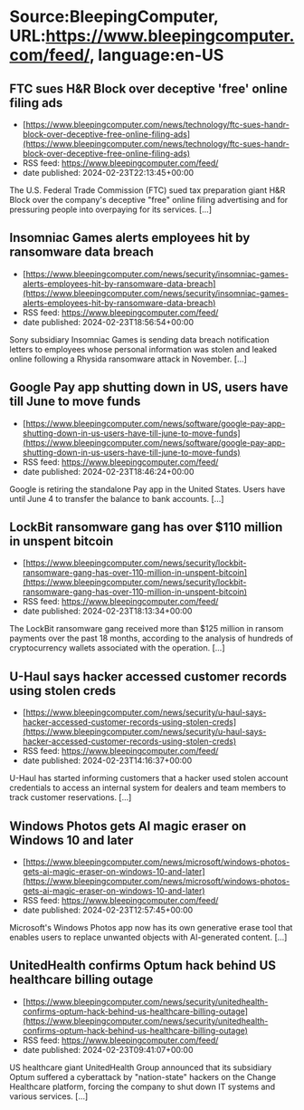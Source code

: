 # Source:BleepingComputer, URL:https://www.bleepingcomputer.com/feed/, language:en-US

## FTC sues H&R Block over deceptive 'free' online filing ads
 - [https://www.bleepingcomputer.com/news/technology/ftc-sues-handr-block-over-deceptive-free-online-filing-ads](https://www.bleepingcomputer.com/news/technology/ftc-sues-handr-block-over-deceptive-free-online-filing-ads)
 - RSS feed: https://www.bleepingcomputer.com/feed/
 - date published: 2024-02-23T22:13:45+00:00

The U.S. Federal Trade Commission (FTC) sued tax preparation giant H&amp;R Block over the company's deceptive "free" online filing advertising and for pressuring people into overpaying for its services. [...]

## Insomniac Games alerts employees hit by ransomware data breach
 - [https://www.bleepingcomputer.com/news/security/insomniac-games-alerts-employees-hit-by-ransomware-data-breach](https://www.bleepingcomputer.com/news/security/insomniac-games-alerts-employees-hit-by-ransomware-data-breach)
 - RSS feed: https://www.bleepingcomputer.com/feed/
 - date published: 2024-02-23T18:56:54+00:00

Sony subsidiary Insomniac Games is sending data breach notification letters to employees whose personal information was stolen and leaked online following a Rhysida ransomware attack in November. [...]

## Google Pay app shutting down in US, users have till June to move funds
 - [https://www.bleepingcomputer.com/news/software/google-pay-app-shutting-down-in-us-users-have-till-june-to-move-funds](https://www.bleepingcomputer.com/news/software/google-pay-app-shutting-down-in-us-users-have-till-june-to-move-funds)
 - RSS feed: https://www.bleepingcomputer.com/feed/
 - date published: 2024-02-23T18:46:24+00:00

Google is retiring the standalone Pay app in the United States. Users have until June 4 to transfer the balance to bank accounts. [...]

## LockBit ransomware gang has over $110 million in unspent bitcoin
 - [https://www.bleepingcomputer.com/news/security/lockbit-ransomware-gang-has-over-110-million-in-unspent-bitcoin](https://www.bleepingcomputer.com/news/security/lockbit-ransomware-gang-has-over-110-million-in-unspent-bitcoin)
 - RSS feed: https://www.bleepingcomputer.com/feed/
 - date published: 2024-02-23T18:13:34+00:00

The LockBit ransomware gang received more than $125 million in ransom payments over the past 18 months, according to the analysis of hundreds of cryptocurrency wallets associated with the operation. [...]

## U-Haul says hacker accessed customer records using stolen creds
 - [https://www.bleepingcomputer.com/news/security/u-haul-says-hacker-accessed-customer-records-using-stolen-creds](https://www.bleepingcomputer.com/news/security/u-haul-says-hacker-accessed-customer-records-using-stolen-creds)
 - RSS feed: https://www.bleepingcomputer.com/feed/
 - date published: 2024-02-23T14:16:37+00:00

U-Haul has started informing customers that a hacker used stolen account credentials to access an internal system for dealers and team members to track customer reservations. [...]

## Windows Photos gets AI magic eraser on Windows 10 and later
 - [https://www.bleepingcomputer.com/news/microsoft/windows-photos-gets-ai-magic-eraser-on-windows-10-and-later](https://www.bleepingcomputer.com/news/microsoft/windows-photos-gets-ai-magic-eraser-on-windows-10-and-later)
 - RSS feed: https://www.bleepingcomputer.com/feed/
 - date published: 2024-02-23T12:57:45+00:00

Microsoft's Windows Photos app now has its own generative erase tool that enables users to replace unwanted objects with AI-generated content. [...]

## UnitedHealth confirms Optum hack behind US healthcare billing outage
 - [https://www.bleepingcomputer.com/news/security/unitedhealth-confirms-optum-hack-behind-us-healthcare-billing-outage](https://www.bleepingcomputer.com/news/security/unitedhealth-confirms-optum-hack-behind-us-healthcare-billing-outage)
 - RSS feed: https://www.bleepingcomputer.com/feed/
 - date published: 2024-02-23T09:41:07+00:00

US healthcare giant UnitedHealth Group announced that its subsidiary Optum suffered a cyberattack by "nation-state" hackers on the Change Healthcare platform, forcing the company to shut down IT systems and various services. [...]

